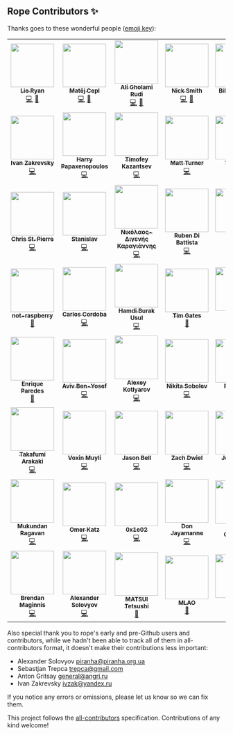 ## Rope Contributors ✨

Thanks goes to these wonderful people ([emoji key](https://allcontributors.org/docs/en/emoji-key)):
<!-- ALL-CONTRIBUTORS-LIST:START - Do not remove or modify this section -->
<!-- prettier-ignore-start -->
<!-- markdownlint-disable -->
<table>
  <tr>
    <td align="center"><a href="https://github.com/lieryan"><img src="https://avatars.githubusercontent.com/u/1006989?v=4?s=100" width="100px;" alt=""/><br /><sub><b>Lie Ryan</b></sub></a><br /><a href="https://github.com/python-rope/rope/commits?author=lieryan" title="Code">💻</a> <a href="#maintenance-lieryan" title="Maintenance">🚧</a></td>
    <td align="center"><a href="https://matej.ceplovi.cz/"><img src="https://avatars.githubusercontent.com/u/198999?v=4?s=100" width="100px;" alt=""/><br /><sub><b>Matěj Cepl</b></sub></a><br /><a href="https://github.com/python-rope/rope/commits?author=mcepl" title="Code">💻</a> <a href="#maintenance-mcepl" title="Maintenance">🚧</a></td>
    <td align="center"><a href="http://litcave.rudi.ir/"><img src="https://avatars.githubusercontent.com/u/1139057?v=4?s=100" width="100px;" alt=""/><br /><sub><b>Ali Gholami Rudi</b></sub></a><br /><a href="https://github.com/python-rope/rope/commits?author=aligrudi" title="Code">💻</a> <a href="#maintenance-aligrudi" title="Maintenance">🚧</a></td>
    <td align="center"><a href="https://github.com/soupytwist"><img src="https://avatars.githubusercontent.com/u/1455827?v=4?s=100" width="100px;" alt=""/><br /><sub><b>Nick Smith</b></sub></a><br /><a href="https://github.com/python-rope/rope/commits?author=soupytwist" title="Code">💻</a> <a href="#maintenance-soupytwist" title="Maintenance">🚧</a></td>
    <td align="center"><a href="https://github.com/gwelymernans"><img src="https://avatars.githubusercontent.com/u/5993918?v=4?s=100" width="100px;" alt=""/><br /><sub><b>Bill Wendling</b></sub></a><br /><a href="https://github.com/python-rope/rope/commits?author=gwelymernans" title="Code">💻</a> <a href="https://github.com/python-rope/rope/commits?author=gwelymernans" title="Documentation">📖</a></td>
    <td align="center"><a href="https://github.com/sergeyglazyrindev"><img src="https://avatars.githubusercontent.com/u/2778340?v=4?s=100" width="100px;" alt=""/><br /><sub><b>sergeyglazyrindev</b></sub></a><br /><a href="https://github.com/python-rope/rope/commits?author=sergeyglazyrindev" title="Code">💻</a></td>
    <td align="center"><a href="https://github.com/climbus"><img src="https://avatars.githubusercontent.com/u/3043184?v=4?s=100" width="100px;" alt=""/><br /><sub><b>climbus</b></sub></a><br /><a href="https://github.com/python-rope/rope/commits?author=climbus" title="Code">💻</a></td>
  </tr>
  <tr>
    <td align="center"><a href="https://emacsway.github.io/"><img src="https://avatars.githubusercontent.com/u/103293?v=4?s=100" width="100px;" alt=""/><br /><sub><b>Ivan Zakrevsky</b></sub></a><br /><a href="https://github.com/python-rope/rope/commits?author=emacsway" title="Code">💻</a></td>
    <td align="center"><a href="https://github.com/hpapaxen"><img src="https://avatars.githubusercontent.com/u/2028137?v=4?s=100" width="100px;" alt=""/><br /><sub><b>Harry Papaxenopoulos</b></sub></a><br /><a href="https://github.com/python-rope/rope/commits?author=hpapaxen" title="Code">💻</a></td>
    <td align="center"><a href="https://github.com/Levitanus"><img src="https://avatars.githubusercontent.com/u/29713891?v=4?s=100" width="100px;" alt=""/><br /><sub><b>Timofey Kazantsev</b></sub></a><br /><a href="https://github.com/python-rope/rope/commits?author=Levitanus" title="Code">💻</a></td>
    <td align="center"><a href="https://mattst88.com/"><img src="https://avatars.githubusercontent.com/u/590254?v=4?s=100" width="100px;" alt=""/><br /><sub><b>Matt Turner</b></sub></a><br /><a href="https://github.com/python-rope/rope/commits?author=mattst88" title="Code">💻</a></td>
    <td align="center"><a href="https://github.com/tzing"><img src="https://avatars.githubusercontent.com/u/10195590?v=4?s=100" width="100px;" alt=""/><br /><sub><b>Tzu-ting</b></sub></a><br /><a href="https://github.com/python-rope/rope/commits?author=tzing" title="Code">💻</a></td>
    <td align="center"><a href="https://macrolet.net/"><img src="https://avatars.githubusercontent.com/u/13713?v=4?s=100" width="100px;" alt=""/><br /><sub><b>Olof-Joachim Frahm (欧雅福)</b></sub></a><br /><a href="https://github.com/python-rope/rope/commits?author=Ferada" title="Code">💻</a></td>
    <td align="center"><a href="http://careers.stackoverflow.com/hayd"><img src="https://avatars.githubusercontent.com/u/1931852?v=4?s=100" width="100px;" alt=""/><br /><sub><b>Andy Hayden</b></sub></a><br /><a href="https://github.com/python-rope/rope/commits?author=hayd" title="Code">💻</a></td>
  </tr>
  <tr>
    <td align="center"><a href="https://github.com/stpierre"><img src="https://avatars.githubusercontent.com/u/632407?v=4?s=100" width="100px;" alt=""/><br /><sub><b>Chris St. Pierre</b></sub></a><br /><a href="https://github.com/python-rope/rope/commits?author=stpierre" title="Code">💻</a></td>
    <td align="center"><a href="https://github.com/enomado"><img src="https://avatars.githubusercontent.com/u/707007?v=4?s=100" width="100px;" alt=""/><br /><sub><b>Stanislav</b></sub></a><br /><a href="https://github.com/python-rope/rope/commits?author=enomado" title="Code">💻</a></td>
    <td align="center"><a href="https://github.com/Digenis"><img src="https://avatars.githubusercontent.com/u/2230180?v=4?s=100" width="100px;" alt=""/><br /><sub><b>Νικόλαος-Διγενής Καραγιάννης</b></sub></a><br /><a href="https://github.com/python-rope/rope/commits?author=Digenis" title="Code">💻</a></td>
    <td align="center"><a href="http://rdb.is/"><img src="https://avatars.githubusercontent.com/u/8077364?v=4?s=100" width="100px;" alt=""/><br /><sub><b>Ruben Di Battista</b></sub></a><br /><a href="https://github.com/python-rope/rope/commits?author=rubendibattista" title="Code">💻</a></td>
    <td align="center"><a href="http://www.jorgenschaefer.de/"><img src="https://avatars.githubusercontent.com/u/2500270?v=4?s=100" width="100px;" alt=""/><br /><sub><b>Jorgen Schäfer</b></sub></a><br /><a href="https://github.com/python-rope/rope/commits?author=jorgenschaefer" title="Code">💻</a></td>
    <td align="center"><a href="https://github.com/dsyzling"><img src="https://avatars.githubusercontent.com/u/8336737?v=4?s=100" width="100px;" alt=""/><br /><sub><b>Darren Syzling</b></sub></a><br /><a href="https://github.com/python-rope/rope/commits?author=dsyzling" title="Code">💻</a></td>
    <td align="center"><a href="http://orestis.gr/"><img src="https://avatars.githubusercontent.com/u/9217?v=4?s=100" width="100px;" alt=""/><br /><sub><b>Orestis Markou</b></sub></a><br /><a href="https://github.com/python-rope/rope/commits?author=orestis" title="Code">💻</a></td>
  </tr>
  <tr>
    <td align="center"><a href="https://github.com/not-raspberry"><img src="https://avatars.githubusercontent.com/u/12380813?v=4?s=100" width="100px;" alt=""/><br /><sub><b>not-raspberry</b></sub></a><br /><a href="https://github.com/python-rope/rope/commits?author=not-raspberry" title="Documentation">📖</a></td>
    <td align="center"><a href="https://github.com/ccordoba12"><img src="https://avatars.githubusercontent.com/u/365293?v=4?s=100" width="100px;" alt=""/><br /><sub><b>Carlos Cordoba</b></sub></a><br /><a href="https://github.com/python-rope/rope/commits?author=ccordoba12" title="Code">💻</a></td>
    <td align="center"><a href="https://github.com/hbusul"><img src="https://avatars.githubusercontent.com/u/25043169?v=4?s=100" width="100px;" alt=""/><br /><sub><b>Hamdi Burak Usul</b></sub></a><br /><a href="https://github.com/python-rope/rope/commits?author=hbusul" title="Code">💻</a></td>
    <td align="center"><a href="https://github.com/timgates42"><img src="https://avatars.githubusercontent.com/u/47873678?v=4?s=100" width="100px;" alt=""/><br /><sub><b>Tim Gates</b></sub></a><br /><a href="https://github.com/python-rope/rope/commits?author=timgates42" title="Documentation">📖</a></td>
    <td align="center"><a href="https://github.com/voidlily"><img src="https://avatars.githubusercontent.com/u/221749?v=4?s=100" width="100px;" alt=""/><br /><sub><b>voidlily</b></sub></a><br /><a href="https://github.com/python-rope/rope/commits?author=voidlily" title="Code">💻</a></td>
    <td align="center"><a href="https://github.com/orn688"><img src="https://avatars.githubusercontent.com/u/15459200?v=4?s=100" width="100px;" alt=""/><br /><sub><b>Oliver Newman</b></sub></a><br /><a href="https://github.com/python-rope/rope/commits?author=orn688" title="Code">💻</a></td>
    <td align="center"><a href="https://github.com/RonnyPfannschmidt"><img src="https://avatars.githubusercontent.com/u/156838?v=4?s=100" width="100px;" alt=""/><br /><sub><b>Ronny Pfannschmidt</b></sub></a><br /><a href="https://github.com/python-rope/rope/commits?author=RonnyPfannschmidt" title="Code">💻</a></td>
  </tr>
  <tr>
    <td align="center"><a href="https://github.com/iknite"><img src="https://avatars.githubusercontent.com/u/745710?v=4?s=100" width="100px;" alt=""/><br /><sub><b>Enrique Paredes</b></sub></a><br /><a href="https://github.com/python-rope/rope/commits?author=iknite" title="Documentation">📖</a></td>
    <td align="center"><a href="https://avivbenyosef.com/"><img src="https://avatars.githubusercontent.com/u/114588?v=4?s=100" width="100px;" alt=""/><br /><sub><b>Aviv Ben-Yosef</b></sub></a><br /><a href="https://github.com/python-rope/rope/commits?author=abyx" title="Code">💻</a></td>
    <td align="center"><a href="https://www.koterpillar.com/"><img src="https://avatars.githubusercontent.com/u/140276?v=4?s=100" width="100px;" alt=""/><br /><sub><b>Alexey Kotlyarov</b></sub></a><br /><a href="https://github.com/python-rope/rope/commits?author=koterpillar" title="Code">💻</a></td>
    <td align="center"><a href="https://sobolevn.me/"><img src="https://avatars.githubusercontent.com/u/4660275?v=4?s=100" width="100px;" alt=""/><br /><sub><b>Nikita Sobolev</b></sub></a><br /><a href="https://github.com/python-rope/rope/commits?author=sobolevn" title="Code">💻</a></td>
    <td align="center"><a href="https://github.com/thekrampus"><img src="https://avatars.githubusercontent.com/u/534033?v=4?s=100" width="100px;" alt=""/><br /><sub><b>Rob Kelly</b></sub></a><br /><a href="https://github.com/python-rope/rope/commits?author=thekrampus" title="Code">💻</a></td>
    <td align="center"><a href="https://github.com/darren"><img src="https://avatars.githubusercontent.com/u/12817?v=4?s=100" width="100px;" alt=""/><br /><sub><b>Darren Hoo</b></sub></a><br /><a href="https://github.com/python-rope/rope/commits?author=darren" title="Code">💻</a></td>
    <td align="center"><a href="https://remi.rampin.org/"><img src="https://avatars.githubusercontent.com/u/426784?v=4?s=100" width="100px;" alt=""/><br /><sub><b>Remi Rampin</b></sub></a><br /><a href="https://github.com/python-rope/rope/commits?author=remram44" title="Documentation">📖</a></td>
  </tr>
  <tr>
    <td align="center"><a href="https://github.com/tkf"><img src="https://avatars.githubusercontent.com/u/29282?v=4?s=100" width="100px;" alt=""/><br /><sub><b>Takafumi Arakaki</b></sub></a><br /><a href="https://github.com/python-rope/rope/commits?author=tkf" title="Code">💻</a></td>
    <td align="center"><a href="http://permanentmarkers.nl/"><img src="https://avatars.githubusercontent.com/u/52858?v=4?s=100" width="100px;" alt=""/><br /><sub><b>Voxin Muyli</b></sub></a><br /><a href="https://github.com/python-rope/rope/commits?author=specialunderwear" title="Code">💻</a></td>
    <td align="center"><a href="http://jbell.net/"><img src="https://avatars.githubusercontent.com/u/2172539?v=4?s=100" width="100px;" alt=""/><br /><sub><b>Jason Bell</b></sub></a><br /><a href="https://github.com/python-rope/rope/commits?author=thorrr" title="Code">💻</a></td>
    <td align="center"><a href="https://github.com/dwiel"><img src="https://avatars.githubusercontent.com/u/29542?v=4?s=100" width="100px;" alt=""/><br /><sub><b>Zach Dwiel</b></sub></a><br /><a href="https://github.com/python-rope/rope/commits?author=dwiel" title="Code">💻</a></td>
    <td align="center"><a href="https://github.com/sirg3"><img src="https://avatars.githubusercontent.com/u/529190?v=4?s=100" width="100px;" alt=""/><br /><sub><b>Joe Ranieri</b></sub></a><br /><a href="https://github.com/python-rope/rope/commits?author=sirg3" title="Code">💻</a></td>
    <td align="center"><a href="https://github.com/dryobates"><img src="https://avatars.githubusercontent.com/u/4051569?v=4?s=100" width="100px;" alt=""/><br /><sub><b>Jakub STOLARSKI</b></sub></a><br /><a href="https://github.com/python-rope/rope/commits?author=dryobates" title="Code">💻</a></td>
    <td align="center"><a href="https://nfischer.github.io/"><img src="https://avatars.githubusercontent.com/u/5801521?v=4?s=100" width="100px;" alt=""/><br /><sub><b>Nate Fischer</b></sub></a><br /><a href="https://github.com/python-rope/rope/commits?author=nfischer" title="Documentation">📖</a></td>
  </tr>
  <tr>
    <td align="center"><a href="https://github.com/nonamedotc"><img src="https://avatars.githubusercontent.com/u/1994161?v=4?s=100" width="100px;" alt=""/><br /><sub><b>Mukundan Ragavan</b></sub></a><br /><a href="https://github.com/python-rope/rope/commits?author=nonamedotc" title="Code">💻</a></td>
    <td align="center"><a href="http://omerkatz.com/"><img src="https://avatars.githubusercontent.com/u/48936?v=4?s=100" width="100px;" alt=""/><br /><sub><b>Omer Katz</b></sub></a><br /><a href="https://github.com/python-rope/rope/commits?author=thedrow" title="Code">💻</a></td>
    <td align="center"><a href="https://github.com/0x1e02"><img src="https://avatars.githubusercontent.com/u/22116105?v=4?s=100" width="100px;" alt=""/><br /><sub><b>0x1e02</b></sub></a><br /><a href="https://github.com/python-rope/rope/commits?author=0x1e02" title="Code">💻</a></td>
    <td align="center"><a href="https://github.com/DonJayamanne"><img src="https://avatars.githubusercontent.com/u/1948812?v=4?s=100" width="100px;" alt=""/><br /><sub><b>Don Jayamanne</b></sub></a><br /><a href="https://github.com/python-rope/rope/commits?author=DonJayamanne" title="Code">💻</a></td>
    <td align="center"><a href="http://phalgun.in/"><img src="https://avatars.githubusercontent.com/u/915425?v=4?s=100" width="100px;" alt=""/><br /><sub><b>Phalgun Guduthur</b></sub></a><br /><a href="https://github.com/python-rope/rope/commits?author=phalgun" title="Documentation">📖</a></td>
    <td align="center"><a href="https://github.com/last-partizan"><img src="https://avatars.githubusercontent.com/u/301015?v=4?s=100" width="100px;" alt=""/><br /><sub><b>partizan</b></sub></a><br /><a href="https://github.com/python-rope/rope/commits?author=last-partizan" title="Code">💻</a></td>
    <td align="center"><a href="https://keturn.net/"><img src="https://avatars.githubusercontent.com/u/83819?v=4?s=100" width="100px;" alt=""/><br /><sub><b>Kevin Turner</b></sub></a><br /><a href="https://github.com/python-rope/rope/commits?author=keturn" title="Code">💻</a></td>
  </tr>
  <tr>
    <td align="center"><a href="https://sourcery.ai/"><img src="https://avatars.githubusercontent.com/u/1440886?v=4?s=100" width="100px;" alt=""/><br /><sub><b>Brendan Maginnis</b></sub></a><br /><a href="https://github.com/python-rope/rope/commits?author=brendanator" title="Code">💻</a></td>
    <td align="center"><a href="https://solovyov.net/"><img src="https://avatars.githubusercontent.com/u/6553?v=4?s=100" width="100px;" alt=""/><br /><sub><b>Alexander Solovyov</b></sub></a><br /><a href="https://github.com/python-rope/rope/commits?author=piranha" title="Code">💻</a></td>
    <td align="center"><a href="https://mmfftt.blogspot.com/"><img src="https://avatars.githubusercontent.com/u/1430953?v=4?s=100" width="100px;" alt=""/><br /><sub><b>MATSUI Tetsushi</b></sub></a><br /><a href="https://github.com/python-rope/rope/issues?q=author%3Amft" title="Bug reports">🐛</a></td>
    <td align="center"><a href="https://github.com/mlao-pdx"><img src="https://avatars.githubusercontent.com/u/21014310?v=4?s=100" width="100px;" alt=""/><br /><sub><b>MLAO</b></sub></a><br /><a href="https://github.com/python-rope/rope/issues?q=author%3Amlao-pdx" title="Bug reports">🐛</a></td>
    <td align="center"><a href="https://github.com/bageljrkhanofemus"><img src="https://avatars.githubusercontent.com/u/57874654?v=4?s=100" width="100px;" alt=""/><br /><sub><b>Bagel Jr</b></sub></a><br /><a href="https://github.com/python-rope/rope/commits?author=bageljrkhanofemus" title="Tests">⚠️</a> <a href="https://github.com/python-rope/rope/commits?author=bageljrkhanofemus" title="Code">💻</a></td>
    <td align="center"><a href="https://github.com/thomkeh"><img src="https://avatars.githubusercontent.com/u/7741417?v=4?s=100" width="100px;" alt=""/><br /><sub><b>Thomas MK</b></sub></a><br /><a href="https://github.com/python-rope/rope/issues?q=author%3Athomkeh" title="Bug reports">🐛</a> <a href="https://github.com/python-rope/rope/commits?author=thomkeh" title="Code">💻</a></td>
  </tr>
</table>

<!-- markdownlint-restore -->
<!-- prettier-ignore-end -->

<!-- ALL-CONTRIBUTORS-LIST:END -->

Also special thank you to rope's early and pre-Github users and contributors,
while we hadn't been able to track all of them in all-contributors format, it 
doesn't make their contributions less important:

* Alexander Solovyov <piranha@piranha.org.ua>
* Sebastjan Trepca <trepca@gmail.com>
* Anton Gritsay <general@angri.ru>
* Ivan Zakrevsky <ivzak@yandex.ru>


If you notice any errors or omissions, please let us know so we can fix them.


This project follows the [all-contributors](https://github.com/all-contributors/all-contributors) specification. Contributions of any kind welcome!
